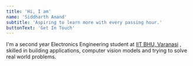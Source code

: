 ```yaml
---
title: 'Hi, I am'
name: 'Siddharth Anand'
subtitle: 'Aspiring to learn more with every passing hour.'
buttonText: 'Get In Touch'
---
```


I'm a second year Electronics Engineering student at [IIT BHU, Varanasi](https://www.iitbhu.ac.in/)
, skilled in building applications, computer vision models and trying to solve real world problems.

